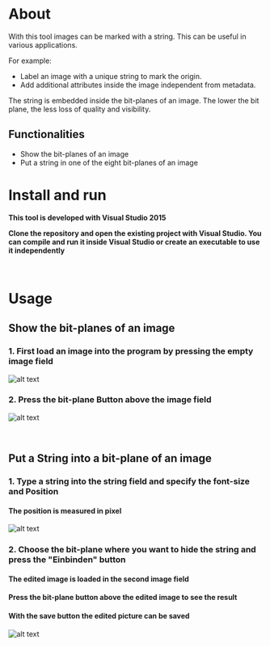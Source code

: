 <h1>About</h1>
<p>With this tool images can be marked with a string. This can be useful in various applications.</p>
<p>For example:</p>
<ul>
<li>Label an image with a unique string to mark the origin.</li>
<li>Add additional attributes inside the image independent from metadata.</li>
</ul>
<p>The string is embedded inside the bit-planes of an image. The lower the bit plane, the less loss of quality and visibility.

<h2>Functionalities</h2>
<ul>
  <li>Show the bit-planes of an image</li>
  <li>Put a string in one of the eight bit-planes of an image</li>
</ul>

<h1>Install and run</h1>
<strong>
<p>This tool is developed with Visual Studio 2015</p>
<p>Clone the repository and open the existing project with Visual Studio.
You can compile and run it inside Visual Studio or create an executable to use it independently</p>
</strong>

<br/>

<h1>Usage</h1>
<h2>Show the bit-planes of an image</h2>
<h3>1. First load an image into the program by pressing the empty image field</h3>

![alt text](https://github.com/Link-F/Picture-Steganography/blob/master/img/1.PNG)

<h3>2. Press the bit-plane Button above the image field</h3>

![alt text](https://github.com/Link-F/Picture-Steganography/blob/master/img/2.PNG)

 <br/>

<h2>Put a String into a bit-plane of an image</h2>

<h3>1. Type a string into the string field and specify the font-size and Position</h3> 
<h4>The position is measured in pixel</h4>  

![alt text](https://github.com/Link-F/Picture-Steganography/blob/master/img/3.PNG)

<h3>2. Choose the bit-plane where you want to hide the string and press the "Einbinden" button</h3>
<h4>The edited image is loaded in the second image field<h4>
<h4>Press the bit-plane button above the edited image to see the result</h4>
<h4>With the save button the edited picture can be saved</h4>

![alt text](https://github.com/Link-F/Picture-Steganography/blob/master/img/4.PNG)
